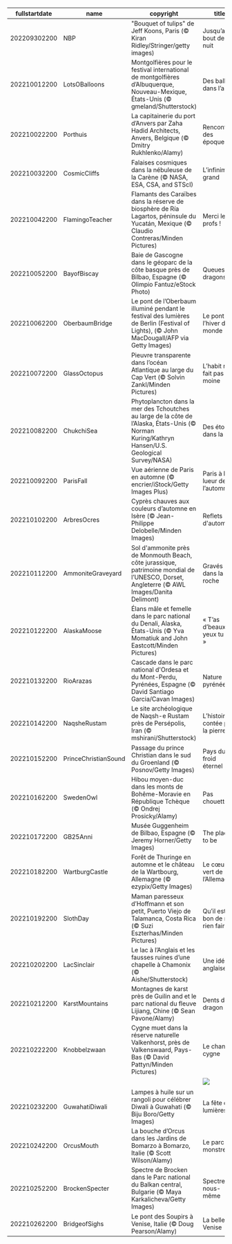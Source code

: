 |fullstartdate|name|copyright|title|image|
|--|--|--|--|--|
202209302200|NBP|"Bouquet of tulips" de Jeff Koons, Paris (© Kiran Ridley/Stringer/getty images)|Jusqu’au bout de la nuit|![](/fr-FR/2022/10/202209302200NBP.jpg)|
202210012200|LotsOBalloons|Montgolfières pour le festival international de montgolfières d’Albuquerque, Nouveau-Mexique, États-Unis (© gmeland/Shutterstock)|Des ballons dans l’air|![](/fr-FR/2022/10/202210012200LotsOBalloons.jpg)|
202210022200|Porthuis|La capitainerie du port d’Anvers par Zaha Hadid Architects, Anvers, Belgique (© Dmitry Rukhlenko/Alamy)|Rencontre des époques|![](/fr-FR/2022/10/202210022200Porthuis.jpg)|
202210032200|CosmicCliffs|Falaises cosmiques dans la nébuleuse de la Carène (© NASA, ESA, CSA, and STScI)|L’infiniment grand|![](/fr-FR/2022/10/202210032200CosmicCliffs.jpg)|
202210042200|FlamingoTeacher|Flamants des Caraïbes dans la réserve de biosphère de Ría Lagartos, péninsule du Yucatán, Mexique (© Claudio Contreras/Minden Pictures)|Merci les profs !|![](/fr-FR/2022/10/202210042200FlamingoTeacher.jpg)|
202210052200|BayofBiscay|Baie de Gascogne dans le géoparc de la côte basque près de Bilbao, Espagne (© Olimpio Fantuz/eStock Photo)|Queues de dragons ?|![](/fr-FR/2022/10/202210052200BayofBiscay.jpg)|
202210062200|OberbaumBridge|Le pont de l’Oberbaum illuminé pendant le festival des lumières de Berlin (Festival of Lights), (© John MacDougall/AFP via Getty Images)|Le pont de l’hiver du monde|![](/fr-FR/2022/10/202210062200OberbaumBridge.jpg)|
202210072200|GlassOctopus|Pieuvre transparente dans l’océan Atlantique au large du Cap Vert (© Solvin Zankl/Minden Pictures)|L’habit ne fait pas le moine|![](/fr-FR/2022/10/202210072200GlassOctopus.jpg)|
202210082200|ChukchiSea|Phytoplancton dans la mer des Tchoutches au large de la côte de l’Alaska, États-Unis (© Norman Kuring/Kathryn Hansen/U.S. Geological Survey/NASA)|Des étoiles dans la mer|![](/fr-FR/2022/10/202210082200ChukchiSea.jpg)|
202210092200|ParisFall|Vue aérienne de Paris en automne (© encrier/iStock/Getty Images Plus)|Paris à la lueur de l’automne|![](/fr-FR/2022/10/202210092200ParisFall.jpg)|
202210102200|ArbresOcres|Cyprès chauves aux couleurs d’automne en Isère (© Jean-Philippe Delobelle/Minden Images)|Reflets d'automne|![](/fr-FR/2022/10/202210102200ArbresOcres.jpg)|
202210112200|AmmoniteGraveyard|Sol d'ammonite près de Monmouth Beach, côte jurassique, patrimoine mondial de l’UNESCO, Dorset, Angleterre (© AWL Images/Danita Delimont)|Gravés dans la roche|![](/fr-FR/2022/10/202210112200AmmoniteGraveyard.jpg)|
202210122200|AlaskaMoose|Élans mâle et femelle dans le parc national du Denali, Alaska, États-Unis (© Yva Momatiuk and John Eastcott/Minden Pictures)|« T’as d’beaux yeux tu sais »|![](/fr-FR/2022/10/202210122200AlaskaMoose.jpg)|
202210132200|RioArazas|Cascade dans le parc national d'Ordesa et du Mont-Perdu, Pyrénées, Espagne (© David Santiago Garcia/Cavan Images)|Nature pyrénéenne|![](/fr-FR/2022/10/202210132200RioArazas.jpg)|
202210142200|NaqsheRustam|Le site archéologique de Naqsh-e Rustam près de Persépolis, Iran (© mshirani/Shutterstock)|L’histoire contée par la pierre|![](/fr-FR/2022/10/202210142200NaqsheRustam.jpg)|
202210152200|PrinceChristianSound|Passage du prince Christian dans le sud du Groenland (© Posnov/Getty Images)|Pays du froid éternel|![](/fr-FR/2022/10/202210152200PrinceChristianSound.jpg)|
202210162200|SwedenOwl|Hibou moyen-duc dans les monts de Bohême-Moravie en République Tchèque (© Ondrej Prosicky/Alamy)|Pas chouette|![](/fr-FR/2022/10/202210162200SwedenOwl.jpg)|
202210172200|GB25Anni|Musée Guggenheim de Bilbao, Espagne (© Jeremy Horner/Getty Images)|The place to be|![](/fr-FR/2022/10/202210172200GB25Anni.jpg)|
202210182200|WartburgCastle|Forêt de Thuringe en automne et le château de la Wartbourg, Allemagne (© ezypix/Getty Images)|Le cœur vert de l’Allemagne|![](/fr-FR/2022/10/202210182200WartburgCastle.jpg)|
202210192200|SlothDay|Maman paresseux d’Hoffmann et son petit, Puerto Viejo de Talamanca, Costa Rica (© Suzi Eszterhas/Minden Pictures)|Qu’il est bon de ne rien faire|![](/fr-FR/2022/10/202210192200SlothDay.jpg)|
202210202200|LacSinclair|Le lac à l’Anglais et les fausses ruines d’une chapelle à Chamonix (© Aishe/Shutterstock)|Une idée anglaise|![](/fr-FR/2022/10/202210202200LacSinclair.jpg)|
202210212200|KarstMountains|Montagnes de karst près de Guilin and et le parc national du fleuve Lijiang, Chine (© Sean Pavone/Alamy)|Dents de dragon|![](/fr-FR/2022/10/202210212200KarstMountains.jpg)|
202210222200|Knobbelzwaan|Cygne muet dans la réserve naturelle Valkenhorst, près de Valkenswaard, Pays-Bas (© David Pattyn/Minden Pictures)|Le chant du cygne|![](/fr-FR/2022/10/202210222200Knobbelzwaan.jpg)|
||||![](/fr-FR/2022/10/.jpg)|
202210232200|GuwahatiDiwali|Lampes à huile sur un rangoli pour célébrer Diwali à Guwahati (© Biju Boro/Getty Images)|La fête des lumières|![](/fr-FR/2022/10/202210232200GuwahatiDiwali.jpg)|
202210242200|OrcusMouth|La bouche d’Orcus dans les Jardins de Bomarzo à Bomarzo, Italie (© Scott Wilson/Alamy)|Le parc des monstres|![](/fr-FR/2022/10/202210242200OrcusMouth.jpg)|
202210252200|BrockenSpecter|Spectre de Brocken dans le Parc national du Balkan central, Bulgarie (© Maya Karkalicheva/Getty Images)|Spectre de nous-même|![](/fr-FR/2022/10/202210252200BrockenSpecter.jpg)|
202210262200|BridgeofSighs|Le pont des Soupirs à Venise, Italie (© Doug Pearson/Alamy)|La belle Venise|![](/fr-FR/2022/10/202210262200BridgeofSighs.jpg)|

